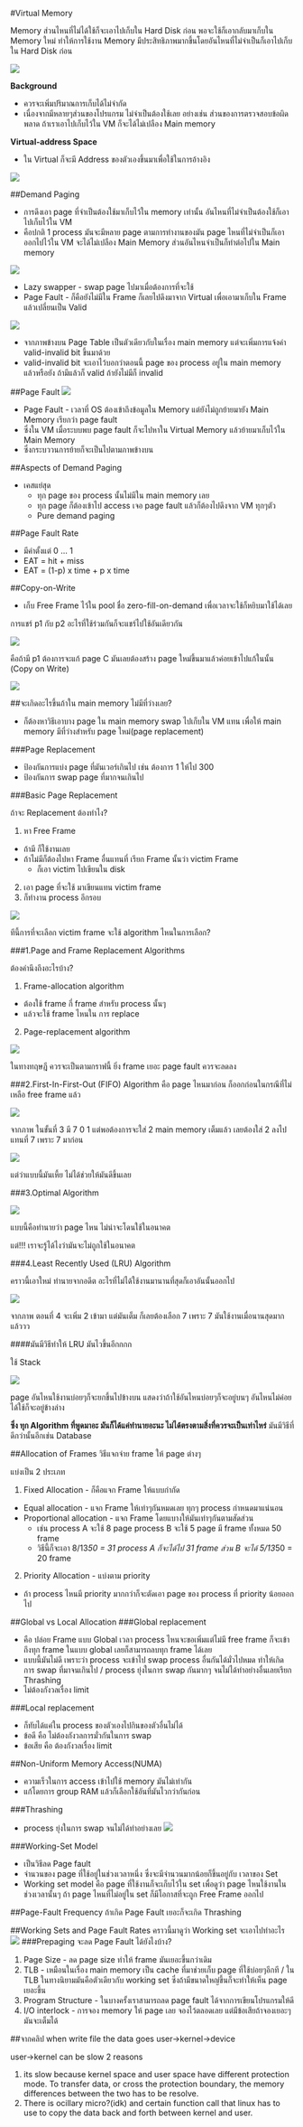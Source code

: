 #Virtual Memory

Memory ส่วนไหนที่ไม่ได้ใช้ก็จะเอาไปเก็บใน Hard Disk ก่อน พอจะใช้ก็เอากลับมาเก็บใน Memory ใหม่ ทำให้การใช้งาน Memory มีประสิทธิภาพมากขึ้นโดยอันไหนที่ไม่จำเป็นก็เอาไปเก็บใน Hard Disk ก่อน

![](./imgs/vm-1.jpg)

**Background**
* ควรจะเพิ่มปริมาณการเก็บได้ไม่จำกัด
* เนื่องจากมีหลายๆส่วนของโปรแกรม ไม่จำเป็นต้องใช้เลย อย่างเช่น ส่วนของการตรวจสอบข้อผิดพลาด ถ้าเราเอาไปเก็บไว้ใน VM ก็จะได้ไม่เปลือง Main memory

**Virtual-address Space**
* ใน Virtual ก็จะมี Address ของตัวเองขึ้นมาเพื่อใช้ในการอ้างอิง

![](./imgs/vm-2.jpg)

##Demand Paging
* การดึงเอา page ที่จำเป็นต้องใช้มาเก็บไว้ใน memory เท่านั้น อันไหนที่ไม่จำเป็นต้องใช้ก็เอาไปเก็บไว้ใน VM
* คือปกติ 1 process มันจะมีหลาย page ตามการทำงานของมัน page ไหนที่ไม่จำเป็นก็เอาออกไปไว้ใน VM จะได้ไม่เปลือง Main Memory ส่วนอันไหนจำเป็นก็ทำต่อไปใน Main memory

![](./imgs/vm-3.jpg)

* Lazy swapper - swap page ไปมาเมื่อต้องการที่จะใช้
* Page Fault - ก็คือยังไม่มีใน Frame ก็เลยไปดึงมาจาก Virtual เพื่อเอามาเก็บใน Frame แล้วเปลี่ยนเป็น Valid

![](./imgs/vm-4.jpg)  

* จากภาพข้างบน Page Table เป็นตัวเดียวกับในเรื่อง main memory แต่จะเพิ่มการแจ้งค่า valid-invalid bit ขึ้นมาด้วย
* valid-invalid bit จะเอาไว้บอกว่าตอนนี้ page ของ process อยู่ใน main memory แล้วหรือยัง ถ้ามีแล้วก็ valid ถ้ายังไม่มีก็ invalid

##Page Fault
![](./imgs/IO-4.jpg)
* Page Fault - เวลาที่ OS ต้องเข้าถึงข้อมูลใน Memory แต่ยังไม่ถูกย้ายมายัง Main Memory เรียกว่า page fault
* ซึ่งใน VM เมื่อระบบพบ page fault ก็จะไปหาใน Virtual Memory แล้วย้ายมาเก็บไว้ใน Main Memory
* ซึ่งกระบววนการย้ายก็จะเป็นไปตามภาพข้างบน

##Aspects of Demand Paging
* เคสแย่สุด
  * ทุก page ของ process นั้นไม่มีใน main memory เลย
  * ทุก page ก็ต้องเข้าไป access เจอ page fault แล้วก็ต้องไปดึงจาก VM ทุกๆตัว
  * Pure demand paging

##Page Fault Rate
* มีค่าตั้งแต่ 0 ... 1
* EAT = hit + miss
* EAT = (1-p) x time + p x time

##Copy-on-Write
* เก็บ Free Frame ไว้ใน pool ชื่อ zero-fill-on-demand เพื่อเวลาจะใช้ก็หยิบมาใช้ได้เลย

การแชร์ p1 กับ p2 อะไรที่ใช้ร่วมกันก็จะแชร์ไปใช้อันเดียวกัน

![](./imgs/vm-5.jpg)

คือถ้ามี p1 ต้องการจะแก้ page C มันเลยต้องสร้าง page ใหม่ขึ้นมาแล้วค่อยเข้าไปแก้ในนั้น (Copy on Write)

![](./imgs/vm-6.jpg)

##จะเกิดอะไรขึ้นถ้าใน main memory ไม่มีที่ว่างเลย?
* ก็ต้องหาวิธีเอาบาง page ใน main memory swap ไปเก็บใน VM แทน เพื่อให้ main memory มีที่ว่างสำหรับ page ใหม่(page replacement)

###Page Replacement
* ป้องกันการแบ่ง page ที่มันเวอร์เกินไป เช่น ต้องการ 1 ให้ไป 300
* ป้องกันการ swap page ที่มากจนเกินไป

###Basic Page Replacement

ถ้าจะ Replacement ต้องทำไง?
1. หา Free Frame
  - ถ้ามี ก็ใช้งานเลย
  - ถ้าไม่มีก็ต้องไปหา Frame อื่นแทนที่ เรียก Frame นั้นว่า victim Frame
    - ก็เอา victim ไปเขียนใน disk
2. เอา page ที่จะใช้ มาเขียนแทน victim frame
3. ก็ทำงาน process อีกรอบ

![](./imgs/VM-7.jpg)

ทีนี้การที่จะเลือก victim frame จะใช้ algorithm ไหนในการเลือก?

###1.Page and Frame Replacement Algorithms

ต้องคำนึงถึงอะไรบ้าง?

1. Frame-allocation algorithm
  - ต้องใช้ frame กี่ frame สำหรับ process นั้นๆ
  - แล้วจะใช้ frame ไหนใน การ replace
2. Page-replacement algorithm

![](./imgs/VM-9.jpg)

ในทางทฤษฎี ควรจะเป็นตามกราฟนี้ ยิ่ง frame เยอะ page fault ควรจะลดลง

###2.First-In-First-Out (FIFO) Algorithm
คือ page ไหนมาก่อน ก็ออกก่อนในกรณีที่ไม่เหลือ free frame แล้ว

![](./imgs/VM-10.jpg)

จากภาพ ในขั้นที่ 3 มี 7 0 1 แต่พอต้องการจะใส่ 2 main memory เต็มแล้ว เลยต้องใส่ 2 ลงไปแทนที่ 7 เพราะ 7 มาก่อน

![](./imgs/VM-11jpg)

แต่ว่าแบบนี้มันเหี้ย ไม่ได้ช่วยให้มันดีขึ้นเลย

###3.Optimal Algorithm

![](./imgs/VM-12.jpg)

แบบนี้คือทำนายว่า page ไหน ไม่น่าจะโดนใช้ในอนาคต

แต่!!! เราจะรู้ได้ไงว่ามันจะไม่ถูกใช้ในอนาคต

###4.Least Recently Used (LRU) Algorithm

คราวนี้เอาใหม่ ทำนายจากอดีต อะไรที่ไม่ได้ใช้งานมานานที่สุดก็เอาอันนั้นออกไป

![](./imgs/VM-13.jpg)

จากภาพ ตอนที่ 4 จะเพิ่ม 2 เข้ามา แต่มันเต็ม ก็เลยต้องเลือก 7 เพราะ 7 มันใช้งานเมื่อนานสุดมากแล้ววว

####มันมีวิธีทำให้ LRU มันไวขึ้นอีกกกก

ใช้ Stack

![](./imgs/VM-14.jpg)

page อันไหนใช้งานบ่อยๆก็จะยกขึ้นไปข้างบน แสดงว่าถ้าใช้อันไหนบ่อยๆก็จะอยู่บนๆ อันไหนไม่ค่อยได้ใช้ก็จะอยู่ข้างล่าง

**ซึ่ง ทุก Algorithm ที่พูดมาอะ มันก็ได้แค่ทำนายอะนะ ไม่ได้ตรงตามสิ่งที่ควรจะเป็นเท่าไหร่** มันมีวิธีที่ดีกว่านั้นอีกเช่น Database

##Allocation of Frames
วิธีแจกจ่าย frame ให้ page ต่างๆ

แบ่งเป็น 2 ประเภท
1. Fixed Allocation - ก็คือแจก Frame ให้แบบกำกัด
  - Equal allocation - แจก Frame ให้เท่าๆกันหมดเลย ทุกๆ process กำหนดมาแน่นอน
  - Proportional allocation - แจก Frame โดยแบางให้มันเท่าๆกันตามสัดส่วน
    - เช่น process A จะใช้ 8 page process B จะใช้ 5 page มี frame ทั้งหมด 50 frame
    - วิธีนี้ก็จะเอา 8/13*50 = 31 process A ก็จะได้ไป 31 frame ส่วน B จะได้ 5/13*50 = 20 frame
2. Priority Allocation - แบ่งตาม priority
  - ถ้า process ไหนมี priority มากกว่าก็จะตัดเอา page ของ process ที่ priority น้อยออกไป

##Global vs Local Allocation
###Global replacement

* คือ ปล่อย Frame แบบ Global เวลา process ไหนจะขอเพิ่มแต่ไม่มี free frame ก็จะเข้าถึงทุก frame ในแบบ global เลยก็สามารถลบทุก frame ได้เลย
* แบบนี้มันไม่ดี เพราะว่า process จะเข้าไป swap process อื่นกันได้มั่วไปหมด ทำให้เกิดการ swap ที่มาจนเกินไป / process ยุ่งในการ swap กันมากๆ จนไม่ได้ทำอย่างอื่นเลยเรียก Thrashing
* ไม่ต้องกังวลเรื่อง limit

###Local replacement

* ก็ทับได้แค่ใน process ของตัวเองไปกินของตัวอื่นไม่ได้
* ข้อดี คือ ไม่ต้องกังวลการมั่วกันในการ swap
* ข้อเสีย คือ ต้องกังวลเรื่อง limit

##Non-Uniform Memory Access(NUMA)
* ความเร็วในการ access เข้าไปใช้ memory มันไม่เท่ากัน
* แก้โดยการ group RAM แล้วก็เลือกใช้อันที่มันไวกว่ากันก่อน

###Thrashing
* process ยุ่งในการ swap จนไม่ได้ทำอย่างเลย
![](./imgs/VM-15.jpg)

###Working-Set Model
* เป็นวิธีลด Page fault
* จำนวนของ page ที่ใช้อยู่ในช่วงเวลาหนึ่ง ซึ่งจะมีจำนวนมากน้อยก็ขึ้นอยู่กับ เวลาของ Set
* Working set model คือ page ที่ใช้งานก็จะเก็บไว้ใน set เพื่อดูว่า page ไหนใช้งานในช่วงเวลานั้นๆ ถ้า page ไหนที่ไม่อยู่ใน set ก็มีโอกาสที่จะถูก Free Frame ออกไป

##Page-Fault Frequency
ถ้าเกิด Page Fault เยอะก็จะเกิด Thrashing

##Working Sets and Page Fault Rates
คราวนี้มาดูว่า Working set จะเอาไปทำอะไร
![](./imgs/VM-8.jpg)
###Prepaging จะลด Page Fault ได้ยังไงบ้าง?
1. Page Size - ลด page size ทำให้ frame มันเยอะขึ้นกว่าเดิม
2. TLB - เหมือนในเรื่อง main memory เป็น cache ที่มาช่วยเก็บ page ที่ใช้บ่อยๆอีกที / ใน TLB ในทางนิยามมันคือตัวเดียวกับ working set ซึ่งถ้ามีขนาดใหญ่ขึ้นก็จะทำให้เห็น page เยอะขึ้น
3. Program Structure - ในบางครั้งเราสามารถลด page fault ได้จากการเขียนโปรแกรมให้ดี
4. I/O interlock - การจอง memory ให้ page เลย จองไว้ตลอดเลย แต่มีข้อเสียถ้าจองเยอะๆ มันจะเต็มได้

##จากคลิป
when write file the data goes user->kernel->device

user->kernel can be slow 2 reasons
  1. its slow because kernel space and user space have different protection mode. To transfer data, or cross the protection boundary, the memory differences between the two has to be resolve.
  2. There is ocillary micro?(idk) and certain function call that linux has to use to copy the data back and forth between kernel and user.
